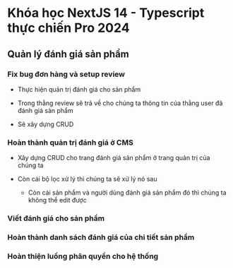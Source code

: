# Khóa học NextJS 14 - Typescript thực chiến Pro 2024

## Quản lý đánh giá sản phẩm

### Fix bug đơn hàng và setup review

- Thực hiện quản trị đánh giá cho sản phẩm

- Trong thằng review sẽ trả về cho chúng ta thông tin của thằng user đã đánh giá sản phẩm

- Sẽ xây dựng CRUD

### Hoàn thành quản trị đánh giá ở CMS

- Xây dựng CRUD cho trang đánh giá sản phẩm ở trang quản trị của chúng ta

- Còn cái bộ lọc xử lý thì chúng ta sẽ xử lý nó sau

  - Còn cái sản phẩm và người dùng đánh giá sản phẩm đó thì chúng ta không thể edit được

### Viết đánh giá cho sản phẩm

### Hoàn thành danh sách đánh giá của chi tiết sản phẩm

### Hoàn thiện luồng phân quyền cho hệ thống
